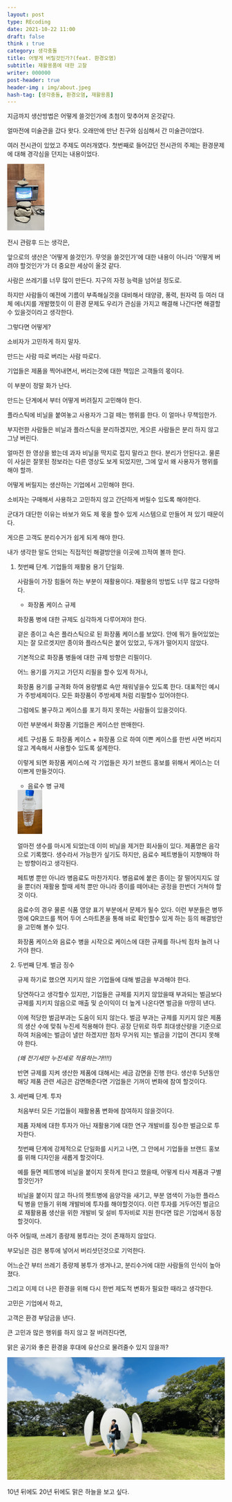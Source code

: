 ```yaml
---
layout: post
type: REcoding
date: 2021-10-22 11:00
draft: false
think : true
category: 생각충돌
title: 어떻게 버릴것인가?(feat. 환경오염)
subtitle: 재활용품에 대한 고찰
writer: 000000
post-header: true
header-img : img/about.jpeg
hash-tag: [생각충돌, 환경오염, 재활용품]
---
```


지금까지 생산방법은 어떻게 쓸것인가에 초첨이 맞추어져 온것같다.

얼마전에 미술관을 갔다 왓다. 오래만에 만난 친구와 심심해서 간 미술관이었다.

여러 전시관이 있었고 주제도 여러개였다. 첫번째로 들어갔던 전시관의 주제는 환경문제에 대해 경각심을 던지는 내용이었다.

<img src="img/2.JPG" alt="2" style="zoom:15%;" />

전시 관람후 드는 생각은,

앞으로의 생산은 '어떻게 쓸것인가. 무엇을 쓸것인가'에 대한 내용이 아니라 '어떻게 버려야 할것인가'가 더 중요한 세상이 올것 같다.

사람은 쓰레기를 너무 많이 만든다. 지구의 자정 능력을 넘어설 정도로.

하지만 사람들이 예전에 기름이 부족해실것을 대비해서 태양광, 풍력, 원자력 등 여러 대체 에너지를 개발했듯이 이 환경 문제도 우리가 관심을 가지고 해결해 나간다면 해결할수 있을것이라고 생각한다.

그렇다면 어떻게?

소비자가 고민하게 하지 말자.

만드는 사람 따로 버리는 사람 따로다.

기업들은 제품을 찍어내면서, 버리는것에 대한 책임은 고객들의 몫이다.

이 부분이 정말 화가 난다.

만드는 단계에서 부터 어떻게 버려질지 고민해야 한다.

플라스틱에 비닐을 붙여놓고 사용자가 그걸 떼는 행위를 한다. 이 얼마나 무책임한가.

부지런한 사람들은 비닐과 플라스틱을 분리하겠지만, 게으른 사람들은 분리 하지 않고 그냥 버린다.

얼마전 한 영상을 봤는데 과자 비닐을 딱지로 접지 말라고 한다. 분리가 안된다고. 물론 이 사실은 잘못된 정보라는 다른 영상도 보게 되었지만, 그에 앞서 왜 사용자가 행위를 해야 할까.

어떻게 버릴지는 생산하는 기업에서 고민해야 한다.

소비자는 구매해서 사용하고 고민하지 않고 간단하게 버릴수 있도록 해야한다.

군대가 대단한 이유는 바보가 와도 제 몫을 할수 있게 시스템으로 만들어 져 있기 때문이다.

게으른 고객도 분리수거가 쉽게 되게 해야 한다.

내가 생각한 말도 안되는 직접적인 해결방안을 이곳에 끄적여 볼까 한다.

1. 첫번째 단계. 기업들의 재활용 용기 단일화.

   사람들이 가장 힘들어 하는 부분이 재활용이다. 재활용의 방법도 너무 많고 다양하다.

   - 화장품 케이스 규제

   화장품 병에 대한 규제도 심각하게 다루어져야 한다.

   겉은 종이고 속은 플라스틱으로 된 화장품 케이스를 보았다. 안에 뭐가 들어있었는지는 잘 모르겟지만 종이와 플라스틱은 붙어 있었고, 두개가 떨어지지 않았다.

   기본적으로 화장품 병들에 대한 규제 방향은 리필이다.

   어느 용기를 가지고 가던지 리필을 할수 있게 하거나,

   화장품 용기를 규격화 하여 용량별로 속만 채워넣을수 있도록 한다. 대표적인 예시가 주방세제이다. 모든 화장품이 주방세제 처럼 리필할수 있어야한다.

   그럼에도 불구하고 케이스를 포기 하지 못하는 사람들이 있을것이다.

   이런 부분에서 화장품 기업들은 케이스만 판매한다.

   세트 구성품 도 화장품 케이스 + 화장품 으로 하여 이쁜 케이스를 한번 사면 버리지 않고 계속해서 사용할수 있도록 설계한다.

   이렇게 되면 화장품 케이스에 각 기업들은 자기 브랜드 홍보를 위해서 케이스는 더 이쁘게 만들것이다.

   - 음료수 병 규제

   <img src="img/3.JPG" alt="3" style="zoom:10%;" />

   얼마전 생수를 마시게 되었는데 이미 비닐을 제거한 회사들이 있다. 제품명은 음각으로 기록했다. 생수라서 가능한가 싶기도 하지만, 음료수 페트병들이 지향해야 하는 방향이라고 생각된다.

   페트병 뿐만 아니라 병음료도 마찬가지다. 병음료에 붙은 종이는 잘 떨어지지도 않을 뿐더러 재활용 할때 세척 뿐만 아니라 종이를 떼어내는 공정을 한번더 거쳐야 할 것 이다.

   음료수의 경우 물론 식품 영양 표기 부분에서 문제가 될수 있다. 이런 부분들은 병뚜껑에 QR코드를 찍어 두어 스마트폰을 통해 바로 확인할수 있게 하는 등의 해결방안을 고민해 볼수 있다.

   화장품 케이스와 음료수 병을 시작으로 케이스에 대한 규제를 하나씩 점차 늘려 나가야 한다.

2. 두번째 단계. 벌금 징수

   규제 하기로 했으면 지키지 않은 기업들에 대해 벌금을 부과해야 한다.

   당연하다고 생각할수 있지만, 기업들은 규제를 지키지 않았을때 부과되는 벌금보다 규제를 지키지 않음으로 매출 및 순이익이 더 높게 나온다면 벌금을 마땅히 낸다.

   이에 적당한 벌금부과는 도움이 되지 않는다. 벌금 부과는 규제를 지키지 않은 제품의 생산 수에 맞춰 누진세 적용해야 한다. 공장 단위로 하루 최대생산량을 기준으로하여 처음에는 벌금이 낼만 하겠지만 점차 무거워 지는 벌금을 기업이 견디지 못해야 한다.

   *(왜 전기세만 누진세로 적용하는가!!!!)*

   반면 규제를 지켜 생산한 제품에 대해서는 세금 감면을 진행 한다. 생산후 5년동안 해당 제품 관련 세금은 감면해준다면 기업들은 기꺼이 변화에 참여 할것이다.

3. 세번째 단계. 투자

   처음부터 모든 기업들이 재활용품 변화에 참여하지 않을것이다.

   제품 자체에 대한 투자가 아닌 재활용기에 대한 연구 개발비를 징수한 벌금으로 투자한다.

   첫번째 단계에 강제적으로 단일화를 시키고 나면, 그 안에서 기업들을 브랜드 홍보를 위해 디자인을 새롭게 할것이다.

   예를 들면 페트병에 비닐을 붙이지 못하게 한다고 했을때, 어떻게 타사 제품과 구별할것인가?

   비닐을 붙이지 않고 하나의 펫트병에 음양각을 새기고, 부분 염색이 가능한 플라스틱 병을 만들기 위해 개발비에 투자를 해야할것이다. 이런 투자를 거두어진 벌금으로 재활용품 생산을 위한 개발비 및 설비 투자비로 지원 한다면 많은 기업에서 동참할것이다.

아주 어릴때, 쓰레기 종량제 봉투라는 것이 존재하지 않았다.

부모님은 검은 봉투에 넣어서 버리셧던것으로 기억한다.

어느순간 부터 쓰레기 종량제 봉투가 생겨나고, 분리수거에 대한 사람들의 인식이 높아졌다.

그리고 이제 더 나은 환경을 위해 다시 한번 제도적 변화가 필요한 때라고 생각한다.

고민은 기업에서 하고,

고객은 환경 부담금을 낸다.

큰 고민과 많은 행위를 하지 않고 잘 버려진다면,

맑은 공기와 좋은 환경을 후대에 유산으로 물려줄수 있지 않을까?

<img src="img/4.JPG" alt="IMG_1209" style="zoom:50%;" />

10년 뒤에도 20년 뒤에도 맑은 하늘을 보고 싶다.
